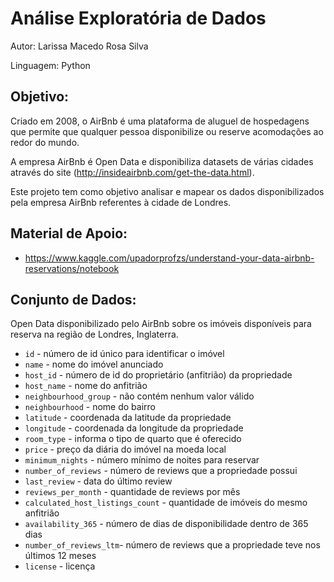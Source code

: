 # Análise Exploratória de Dados

Autor: Larissa Macedo Rosa Silva

Linguagem: Python 

## Objetivo:

Criado em 2008, o AirBnb é uma plataforma de aluguel de hospedagens que permite que qualquer pessoa disponibilize ou reserve acomodações ao redor do mundo.

A empresa AirBnb é Open Data e disponibiliza datasets de várias cidades através do site (http://insideairbnb.com/get-the-data.html).

Este projeto tem como objetivo analisar e mapear os dados disponibilizados pela empresa AirBnb referentes à cidade de Londres.

## Material de Apoio:

- https://www.kaggle.com/upadorprofzs/understand-your-data-airbnb-reservations/notebook

## Conjunto de Dados:

Open Data disponibilizado pelo AirBnb sobre os imóveis disponíveis para reserva na região de Londres, Inglaterra.

* ```id``` - número de id único para identificar o imóvel
* ```name``` - nome do imóvel anunciado
* ```host_id``` - número de id do proprietário (anfitrião) da propriedade
* ```host_name``` - nome do anfitrião
* ```neighbourhood_group``` - não contém nenhum valor válido
* ```neighbourhood``` - nome do bairro
* ```latitude``` - coordenada da latitude da propriedade
* ```longitude``` - coordenada da longitude da propriedade
* ```room_type``` - informa o tipo de quarto que é oferecido
* ```price``` - preço da diária do imóvel na moeda local
* ```minimum_nights``` - número mínimo de noites para reservar
* ```number_of_reviews``` - número de reviews que a propriedade possui
* ```last_review``` - data do último review
* ```reviews_per_month``` - quantidade de reviews por mês
* ```calculated_host_listings_count``` - quantidade de imóveis do mesmo anfitrião
* ```availability_365``` - número de dias de disponibilidade dentro de 365 dias
* ```number_of_reviews_ltm```- número de reviews que a propriedade teve nos últimos 12 meses
* ```license``` - licença
